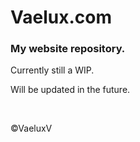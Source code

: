 # Vaelux.com
<h3>My website repository.</h3>
<p>Currently still a WIP.</p>
<p>Will be updated in the future.</p>
<br>
<p>©VaeluxV</p>
